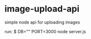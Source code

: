 # image-upload-api
simple node api for uploading images

run:
$ DB="<mongodb url>" PORT=3000 node server.js
